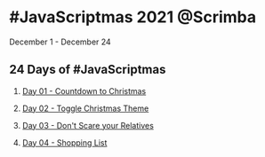 # #JavaScriptmas 2021 @Scrimba

December 1 - December 24

## 24 Days of #JavaScriptmas

1. [Day 01 - Countdown to Christmas](https://darrickfauvel.github.io/JavaScriptmas-2021/day01-countdown-to-christmas/ 'Day 01 - Countdown to Christmas')

2. [Day 02 - Toggle Christmas Theme](https://darrickfauvel.github.io/JavaScriptmas-2021/day02-toggle-christmas-theme/ 'Day 02 - Toggle Christmas Theme')

3. [Day 03 - Don't Scare your Relatives](https://darrickfauvel.github.io/JavaScriptmas-2021/day03-dont-scare-your-relatives/ "Day 03 - Don't Scare your Relatives")

4. [Day 04 - Shopping List](https://darrickfauvel.github.io/JavaScriptmas-2021/day04-shopping-list/ 'Day 04 - Shopping List')
